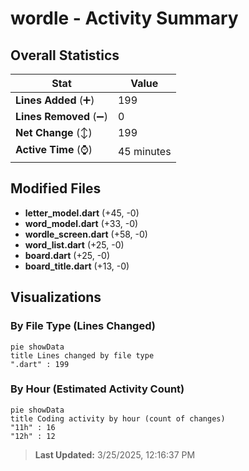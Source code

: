# wordle - Activity Summary 

## Overall Statistics

| Stat                   | Value                                                             |
| ---------------------- | ----------------------------------------------------------------- |
| **Lines Added** (➕)   | 199                                          |
| **Lines Removed** (➖) | 0                                        |
| **Net Change** (↕)    | 199                |
| **Active Time** (⌚)   | 45 minutes |


## Modified Files
- **letter_model.dart** (+45, -0)
- **word_model.dart** (+33, -0)
- **wordle_screen.dart** (+58, -0)
- **word_list.dart** (+25, -0)
- **board.dart** (+25, -0)
- **board_title.dart** (+13, -0)

## Visualizations

### By File Type (Lines Changed)

```mermaid
pie showData
title Lines changed by file type
".dart" : 199
```

### By Hour (Estimated Activity Count)

```mermaid
pie showData
title Coding activity by hour (count of changes)
"11h" : 16
"12h" : 12
```


> **Last Updated:** 3/25/2025, 12:16:37 PM